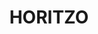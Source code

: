 ---
layout: ../../layouts/GaleriaLayout.astro
title: "HORITZO"
lloc: Catalunya
data: "(01'24)"
autor: "Pepe Ramos"
imatges: ["/img/a.jpg", "/img/a.jpg", "/img/a.jpg"]
---